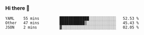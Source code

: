 ### Hi there 👋

<!--
**yeya24/yeya24** is a ✨ _special_ ✨ repository because its `README.md` (this file) appears on your GitHub profile.

Here are some ideas to get you started:

- 🔭 I’m currently working on ...
- 🌱 I’m currently learning ...
- 👯 I’m looking to collaborate on ...
- 🤔 I’m looking for help with ...
- 💬 Ask me about ...
- 📫 How to reach me: ...
- 😄 Pronouns: ...
- ⚡ Fun fact: ...
-->

<!--START_SECTION:waka-->
```text
YAML    55 mins         █████████████░░░░░░░░░░░░   52.53 % 
Other   47 mins         ███████████▒░░░░░░░░░░░░░   45.43 % 
JSON    2 mins          ▓░░░░░░░░░░░░░░░░░░░░░░░░   02.05 % 
```
<!--END_SECTION:waka-->
